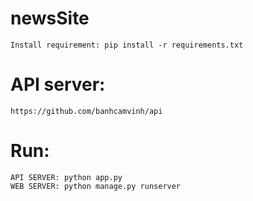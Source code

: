 # newsSite
 
	Install requirement: pip install -r requirements.txt

# API server: 
	https://github.com/banhcamvinh/api

# Run:
	API SERVER: python app.py
	WEB SERVER: python manage.py runserver
